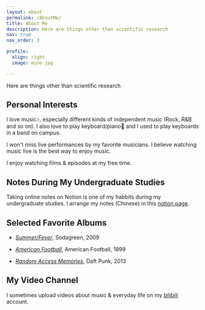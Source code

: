 ```yaml
---
layout: about
permalink: /AboutMe/
title: About Me
description: Here are things other than scientific research
nav: true
nav_order: 3

profile:
  align: right
  image: mine.jpg

---
```

Here are things other than scientific research


## Personal Interests

I love music🎶, especially different kinds of independent music (Rock, R&B and so on). I also love to play keyboard/piano🎹 and I used to play keyboards in a band on campus.

I won't miss live performances by my favorite musicians. I believe watching music live is the best way to enjoy music.

I enjoy watching films & episodes at my free time.


## Notes During My Undergraduate Studies

Taking online notes on Notion is one of my habbits during my undergraduate studies. I arrange my notes (Chinese) in this <a href="https://skillful-vest-b8d.notion.site/Courses-in-ZJU-075c751a53964946814bcd0541c75d32">notion page</a>.


## Selected Favorite Albums

* *<a href="https://open.spotify.com/album/7iRBwwZ1BSFAyxDgvmz7fZ">Summer/Fever</a>*, Sodagreen, 2009

* *<a href="https://open.spotify.com/album/70OkRXiiwdTCtZ9YiPBzPp">American Football</a>*, American Football, 1999

* *<a href="https://open.spotify.com/album/4m2880jivSbbyEGAKfITCa">Random Access Memories</a>*, Daft Punk, 2013


## My Video Channel

I sometimes upload videos about music & everyday life on my <a href="https://space.bilibili.com/175349833">bilibili</a> account.